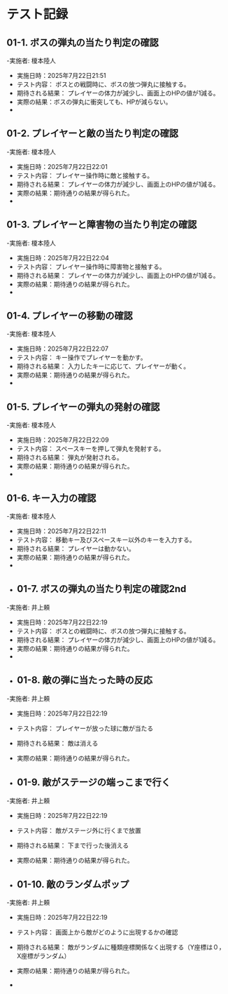 # テスト記録

## 01-1. ボスの弾丸の当たり判定の確認
-実施者: 榎本陸人
- 実施日時：2025年7月22日21:51
- テスト内容：
ボスとの戦闘時に、ボスの放つ弾丸に接触する。
- 期待される結果：
プレイヤーの体力が減少し、画面上のHPの値が1減る。
- 実際の結果：ボスの弾丸に衝突しても、HPが減らない。
- 
## 01-2. プレイヤーと敵の当たり判定の確認
-実施者: 榎本陸人
- 実施日時：2025年7月22日22:01
- テスト内容：
プレイヤー操作時に敵と接触する。
- 期待される結果：
プレイヤーの体力が減少し、画面上のHPの値が1減る。
- 実際の結果：期待通りの結果が得られた。
- 
## 01-3. プレイヤーと障害物の当たり判定の確認
-実施者: 榎本陸人
- 実施日時：2025年7月22日22:04
- テスト内容：
プレイヤー操作時に障害物と接触する。
- 期待される結果：
プレイヤーの体力が減少し、画面上のHPの値が1減る。
- 実際の結果：期待通りの結果が得られた。
- 
## 01-4. プレイヤーの移動の確認
-実施者: 榎本陸人
- 実施日時：2025年7月22日22:07
- テスト内容：
キー操作でプレイヤーを動かす。
- 期待される結果：
入力したキーに応じて、プレイヤーが動く。
- 実際の結果：期待通りの結果が得られた。
- 
## 01-5. プレイヤーの弾丸の発射の確認
-実施者: 榎本陸人
- 実施日時：2025年7月22日22:09
- テスト内容：
スペースキーを押して弾丸を発射する。
- 期待される結果：
弾丸が発射される。
- 実際の結果：期待通りの結果が得られた。
- 
## 01-6. キー入力の確認
-実施者: 榎本陸人
- 実施日時：2025年7月22日22:11
- テスト内容：
移動キー及びスペースキー以外のキーを入力する。
- 期待される結果：
プレイヤーは動かない。
- 実際の結果：期待通りの結果が得られた。
- 
- ## 01-7. ボスの弾丸の当たり判定の確認2nd
-実施者: 井上頼
- 実施日時：2025年7月22日22:19
- テスト内容：
ボスとの戦闘時に、ボスの放つ弾丸に接触する。
- 期待される結果：
プレイヤーの体力が減少し、画面上のHPの値が1減る。
- 実際の結果：期待通りの結果が得られた。
- 
- ## 01-8. 敵の弾に当たった時の反応
-実施者: 井上頼
- 実施日時：2025年7月22日22:19
- テスト内容：
  プレイヤーが放った球に敵が当たる
- 期待される結果：
  敵は消える
- 実際の結果：期待通りの結果が得られた。

- ## 01-9. 敵がステージの端っこまで行く
-実施者: 井上頼
- 実施日時：2025年7月22日22:19
- テスト内容：
敵がステージ外に行くまで放置
- 期待される結果：
下まで行った後消える
- 実際の結果：期待通りの結果が得られた。

- ## 01-10. 敵のランダムポップ
-実施者: 井上頼
- 実施日時：2025年7月22日22:19
- テスト内容：
画面上から敵がどのように出現するかの確認
- 期待される結果：
敵がランダムに種類座標関係なく出現する（Y座標は０，X座標がランダム）
- 実際の結果：期待通りの結果が得られた。

-  


